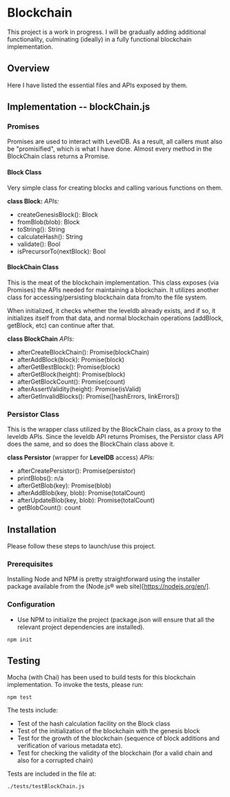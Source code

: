 # Blockchain

This project is a work in progress. I will be gradually adding additional functionality, culminating (ideally) in a fully functional blockchain implementation.

## Overview

Here I have listed the essential files and APIs exposed by them.

## Implementation -- blockChain.js

### Promises

Promises are used to interact with LevelDB. As a result, all callers must also be "promisified", which is what I have done. Almost every method in the BlockChain class returns a Promise.

#### Block Class

Very simple class for creating blocks and calling various functions on them.

**class Block:**
*APIs:*
- createGenesisBlock(): Block
- fromBlob(blob): Block
- toString(): String
- calculateHash(): String
- validate(): Bool
- isPrecursorTo(nextBlock): Bool

#### BlockChain Class

This is the meat of the blockchain implementation. This class exposes (via Promises) the APIs needed for maintaining a blockchain. It utilizes another class for accessing/persisting blockchain data from/to the file system.

When initialized, it checks whether the leveldb already exists, and if so, it initializes itself from that data, and normal blockchain operations (addBlock, getBlock, etc) can continue after that.

**class BlockChain**
*APIs:*
- afterCreateBlockChain(): Promise(blockChain)
- afterAddBlock(block): Promise(block)
- afterGetBestBlock(): Promise(block)
- afterGetBlock(height): Promise(block)
- afterGetBlockCount(): Promise(count)
- afterAssertValidity(height): Promise(isValid)
- afterGetInvalidBlocks(): Promise([hashErrors, linkErrors])

### Persistor Class

This is the wrapper class utilized by the BlockChain class, as a proxy to the leveldb APIs. Since the leveldb API returns Promises, the Persistor class API does the same, and so does the BlockChain class above it.

**class Persistor** (wrapper for **LevelDB** access)
*APIs:*
- afterCreatePersistor(): Promise(persistor)
- printBlobs(): n/a
- afterGetBlob(key): Promise(blob)
- afterAddBlob(key, blob): Promise(totalCount)
- afterUpdateBlob(key, blob): Promise(totalCount)
- getBlobCount(): count


## Installation

Please follow these steps to launch/use this project.

### Prerequisites

Installing Node and NPM is pretty straightforward using the installer package available from the (Node.js® web site)[https://nodejs.org/en/].

### Configuration

- Use NPM to initialize the project (package.json will ensure that all the relevant project dependencies are installed).
```
npm init
```

## Testing

Mocha (with Chai) has been used to build tests for this blockchain implementation. To invoke the tests, please run:

```
npm test
```

The tests include:
- Test of the hash calculation facility on the Block class
- Test of the initialization of the blockchain with the genesis block
- Test for the growth of the blockchain (sequence of block additions and verification of various metadata etc).
- Test for checking the validity of the blockchain (for a valid chain and also for a corrupted chain)

Tests are included in the file at:
```
./tests/testBlockChain.js
```
